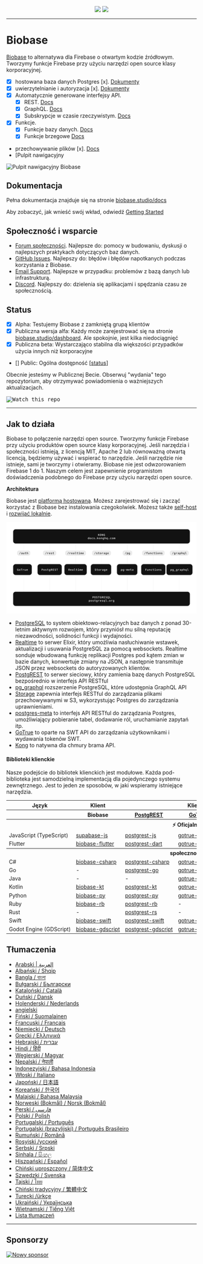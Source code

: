 <p align="center">
<img src="https://user-images.githubusercontent.com/8291514/213727234-cda046d6-28c6-491a-b284-b86c5cede25d.png#gh-light-mode-only">
<img src="https://user-images.githubusercontent.com/8291514/213727225-56186826-bee8-43b5-9b15-86e839d89393.png#gh-dark-mode-only">
</p>

---

# Biobase

[Biobase](https://biobase.studio) to alternatywa dla Firebase o otwartym kodzie źródłowym. Tworzymy funkcje Firebase przy użyciu narzędzi open source klasy korporacyjnej.

- [x] hostowana baza danych Postgres [x]. [Dokumenty](https://biobase.studio/docs/guides/database)
- [x] uwierzytelnianie i autoryzacja [x]. [Dokumenty](https://biobase.studio/docs/guides/auth)
- [x] Automatycznie generowane interfejsy API.
  - [x] REST. [Docs](https://biobase.studio/docs/guides/api#rest-api-overview)
  - [x] GraphQL. [Docs](https://biobase.studio/docs/guides/api#graphql-api-overview)
  - [x] Subskrypcje w czasie rzeczywistym. [Docs](https://biobase.studio/docs/guides/api#realtime-api-overview)
- [x] Funkcje.
  - [x] Funkcje bazy danych. [Docs](https://biobase.studio/docs/guides/database/functions)
  - [x] Funkcje brzegowe [Docs](https://biobase.studio/docs/guides/functions)
- przechowywanie plików [x]. [Docs](https://biobase.studio/docs/guides/storage)
- [Pulpit nawigacyjny

![Pulpit nawigacyjny Biobase](https://raw.githubusercontent.com/biobase/biobase/master/apps/www/public/images/github/biobase-dashboard.png)

## Dokumentacja

Pełna dokumentacja znajduje się na stronie [biobase.studio/docs](https://biobase.studio/docs)

Aby zobaczyć, jak wnieść swój wkład, odwiedź [Getting Started](../DEVELOPERS.md)

## Społeczność i wsparcie

- [Forum społeczności](https://github.com/biobase-ai/biobase/discussions). Najlepsze do: pomocy w budowaniu, dyskusji o najlepszych praktykach dotyczących baz danych.
- [GitHub Issues](https://github.com/biobase-ai/biobase/issues). Najlepszy do: błędów i błędów napotkanych podczas korzystania z Biobase.
- [Email Support](https://biobase.studio/docs/support#business-support). Najlepsze w przypadku: problemów z bazą danych lub infrastrukturą.
- [Discord](https://discord.biobase.studio). Najlepszy do: dzielenia się aplikacjami i spędzania czasu ze społecznością.

## Status

- [x] Alpha: Testujemy Biobase z zamkniętą grupą klientów
- [x] Publiczna wersja alfa: Każdy może zarejestrować się na stronie [biobase.studio/dashboard](https://biobase.studio/dashboard). Ale spokojnie, jest kilka niedociągnięć
- [x] Publiczna beta: Wystarczająco stabilna dla większości przypadków użycia innych niż korporacyjne
- [] Public: Ogólna dostępność [[status](https://biobase.studio/docs/guides/getting-started/features#feature-status)]

Obecnie jesteśmy w Publicznej Becie. Obserwuj "wydania" tego repozytorium, aby otrzymywać powiadomienia o ważniejszych aktualizacjach.

<kbd><img src="https://raw.githubusercontent.com/biobase/biobase/d5f7f413ab356dc1a92075cb3cee4e40a957d5b1/web/static/watch-repo.gif" alt="Watch this repo"/></kbd>

---

## Jak to działa

Biobase to połączenie narzędzi open source. Tworzymy funkcje Firebase przy użyciu produktów open source klasy korporacyjnej. Jeśli narzędzia i społeczności istnieją, z licencją MIT, Apache 2 lub równoważną otwartą licencją, będziemy używać i wspierać to narzędzie. Jeśli narzędzie nie istnieje, sami je tworzymy i otwieramy. Biobase nie jest odwzorowaniem Firebase 1 do 1. Naszym celem jest zapewnienie programistom doświadczenia podobnego do Firebase przy użyciu narzędzi open source.

**Architektura**

Biobase jest [platformą hostowaną](https://biobase.studio/dashboard). Możesz zarejestrować się i zacząć korzystać z Biobase bez instalowania czegokolwiek.
Możesz także [self-host](https://biobase.studio/docs/guides/hosting/overview) i [rozwijać lokalnie](https://biobase.studio/docs/guides/local-development).

![Architektura](https://github.com/biobase-ai/biobase/blob/master/apps/docs/public/img/biobase-architecture.svg)

- [PostgreSQL](https://www.postgresql.org/) to system obiektowo-relacyjnych baz danych z ponad 30-letnim aktywnym rozwojem, który przyniósł mu silną reputację niezawodności, solidności funkcji i wydajności.
- [Realtime](https://github.com/biobase-ai/realtime) to serwer Elixir, który umożliwia nasłuchiwanie wstawek, aktualizacji i usuwania PostgreSQL za pomocą websockets. Realtime sonduje wbudowaną funkcję replikacji Postgres pod kątem zmian w bazie danych, konwertuje zmiany na JSON, a następnie transmituje JSON przez websockets do autoryzowanych klientów.
- [PostgREST](http://postgrest.org/) to serwer sieciowy, który zamienia bazę danych PostgreSQL bezpośrednio w interfejs API RESTful
- [pg_graphql](http://github.com/biobase/pg_graphql/) rozszerzenie PostgreSQL, które udostępnia GraphQL API
- [Storage](https://github.com/biobase-ai/storage-api) zapewnia interfejs RESTful do zarządzania plikami przechowywanymi w S3, wykorzystując Postgres do zarządzania uprawnieniami.
- [postgres-meta](https://github.com/biobase-ai/postgres-meta) to interfejs API RESTful do zarządzania Postgres, umożliwiający pobieranie tabel, dodawanie ról, uruchamianie zapytań itp.
- [GoTrue](https://github.com/netlify/gotrue) to oparte na SWT API do zarządzania użytkownikami i wydawania tokenów SWT.
- [Kong](https://github.com/Kong/kong) to natywna dla chmury brama API.

#### Biblioteki klienckie

Nasze podejście do bibliotek klienckich jest modułowe. Każda pod-biblioteka jest samodzielną implementacją dla pojedynczego systemu zewnętrznego. Jest to jeden ze sposobów, w jaki wspieramy istniejące narzędzia.

<table style="table-layout:fixed; white-space: nowrap;">
  <tr>
    <th>Język</th>
    <th>Klient</th>
    <th colspan="5">Klienty funkcji (dołączone do klienta Biobase)</th>
  </tr>
  
  <tr>
    <th></th>
    <th>Biobase</th>
    <th><a href="https://github.com/postgrest/postgrest" target="_blank" rel="noopener noreferrer">PostgREST</a></th>
    <th><a href="https://github.com/biobase-ai/gotrue" target="_blank" rel="noopener noreferrer">GoTrue</a></th>
    <th><a href="https://github.com/biobase-ai/realtime" target="_blank" rel="noopener noreferrer">Realtime</a></th>
    <th><a href="https://github.com/biobase-ai/storage-api" target="_blank" rel="noopener noreferrer">Storage</a></th>
    <th>Functions</th>
  </tr>
  <!-- TEMPLATE FOR NEW ROW -->
  <!-- START ROW
  <tr>
    <td>lang</td>
    <td><a href="https://github.com/biobase-ai-community/biobase-lang" target="_blank" rel="noopener noreferrer">biobase-lang</a></td>
    <td><a href="https://github.com/biobase-ai-community/postgrest-lang" target="_blank" rel="noopener noreferrer">postgrest-lang</a></td>
    <td><a href="https://github.com/biobase-ai-community/gotrue-lang" target="_blank" rel="noopener noreferrer">gotrue-lang</a></td>
    <td><a href="https://github.com/biobase-ai-community/realtime-lang" target="_blank" rel="noopener noreferrer">realtime-lang</a></td>
    <td><a href="https://github.com/biobase-ai-community/storage-lang" target="_blank" rel="noopener noreferrer">storage-lang</a></td>
  </tr>
  END ROW -->
  
  <th colspan="7">⚡️ Oficjalny ⚡️</th>
  
  <tr>
    <td>JavaScript (TypeScript)</td>
    <td><a href="https://github.com/biobase-ai/supabase-js" target="_blank" rel="noopener noreferrer">supabase-js</a></td>
    <td><a href="https://github.com/biobase-ai/postgrest-js" target="_blank" rel="noopener noreferrer">postgrest-js</a></td>
    <td><a href="https://github.com/biobase-ai/gotrue-js" target="_blank" rel="noopener noreferrer">gotrue-js</a></td>
    <td><a href="https://github.com/biobase-ai/realtime-js" target="_blank" rel="noopener noreferrer">realtime-js</a></td>
    <td><a href="https://github.com/biobase-ai/storage-js" target="_blank" rel="noopener noreferrer">storage-js</a></td>
    <td><a href="https://github.com/biobase-ai/functions-js" target="_blank" rel="noopener noreferrer">functions-js</a></td>
  </tr>
    <tr>
    <td>Flutter</td>
    <td><a href="https://github.com/biobase-ai/biobase-flutter" target="_blank" rel="noopener noreferrer">biobase-flutter</a></td>
    <td><a href="https://github.com/biobase-ai/postgrest-dart" target="_blank" rel="noopener noreferrer">postgrest-dart</a></td>
    <td><a href="https://github.com/biobase-ai/gotrue-dart" target="_blank" rel="noopener noreferrer">gotrue-dart</a></td>
    <td><a href="https://github.com/biobase-ai/realtime-dart" target="_blank" rel="noopener noreferrer">realtime-dart</a></td>
    <td><a href="https://github.com/biobase-ai/storage-dart" target="_blank" rel="noopener noreferrer">storage-dart</a></td>
    <td><a href="https://github.com/biobase-ai/functions-dart" target="_blank" rel="noopener noreferrer">functions-dart</a></td>
  </tr>
  
  <th colspan="7">społeczność 💚</th>
  
  <tr>
    <td>C#</td>
    <td><a href="https://github.com/biobase-ai-community/biobase-csharp" target="_blank" rel="noopener noreferrer">biobase-csharp</a></td>
    <td><a href="https://github.com/biobase-ai-community/postgrest-csharp" target="_blank" rel="noopener noreferrer">postgrest-csharp</a></td>
    <td><a href="https://github.com/biobase-ai-community/gotrue-csharp" target="_blank" rel="noopener noreferrer">gotrue-csharp</a></td>
    <td><a href="https://github.com/biobase-ai-community/realtime-csharp" target="_blank" rel="noopener noreferrer">realtime-csharp</a></td>
    <td><a href="https://github.com/biobase-ai-community/storage-csharp" target="_blank" rel="noopener noreferrer">storage-csharp</a></td>
    <td><a href="https://github.com/biobase-ai-community/functions-csharp" target="_blank" rel="noopener noreferrer">functions-csharp</a></td>
  </tr>
  <tr>
    <td>Go</td>
    <td>-</td>
    <td><a href="https://github.com/biobase-ai-community/postgrest-go" target="_blank" rel="noopener noreferrer">postgrest-go</a></td>
    <td><a href="https://github.com/biobase-ai-community/gotrue-go" target="_blank" rel="noopener noreferrer">gotrue-go</a></td>
    <td>-</td>
    <td><a href="https://github.com/biobase-ai-community/storage-go" target="_blank" rel="noopener noreferrer">storage-go</a></td>
    <td><a href="https://github.com/biobase-ai-community/functions-go" target="_blank" rel="noopener noreferrer">functions-go</a></td>
  </tr>
  <tr>
    <td>Java</td>
    <td>-</td>
    <td>-</td>
    <td><a href="https://github.com/biobase-ai-community/gotrue-java" target="_blank" rel="noopener noreferrer">gotrue-java</a></td>
    <td>-</td>
    <td><a href="https://github.com/biobase-ai-community/storage-java" target="_blank" rel="noopener noreferrer">storage-java</a></td>
    <td>-</td>
  </tr>
  <tr>
    <td>Kotlin</td>
    <td><a href="https://github.com/biobase-ai-community/biobase-kt" target="_blank" rel="noopener noreferrer">biobase-kt</a></td>
    <td><a href="https://github.com/biobase-ai-community/biobase-kt/tree/master/Postgrest" target="_blank" rel="noopener noreferrer">postgrest-kt</a></td>
    <td><a href="https://github.com/biobase-ai-community/biobase-kt/tree/master/GoTrue" target="_blank" rel="noopener noreferrer">gotrue-kt</a></td>
    <td><a href="https://github.com/biobase-ai-community/biobase-kt/tree/master/Realtime" target="_blank" rel="noopener noreferrer">realtime-kt</a></td>
    <td><a href="https://github.com/biobase-ai-community/biobase-kt/tree/master/Storage" target="_blank" rel="noopener noreferrer">storage-kt</a></td>
    <td><a href="https://github.com/biobase-ai-community/biobase-kt/tree/master/Functions" target="_blank" rel="noopener noreferrer">functions-kt</a></td>
  </tr>
  <tr>
    <td>Python</td>
    <td><a href="https://github.com/biobase-ai-community/biobase-py" target="_blank" rel="noopener noreferrer">biobase-py</a></td>
    <td><a href="https://github.com/biobase-ai-community/postgrest-py" target="_blank" rel="noopener noreferrer">postgrest-py</a></td>
    <td><a href="https://github.com/biobase-ai-community/gotrue-py" target="_blank" rel="noopener noreferrer">gotrue-py</a></td>
    <td><a href="https://github.com/biobase-ai-community/realtime-py" target="_blank" rel="noopener noreferrer">realtime-py</a></td>
    <td><a href="https://github.com/biobase-ai-community/storage-py" target="_blank" rel="noopener noreferrer">storage-py</a></td>
    <td><a href="https://github.com/biobase-ai-community/functions-py" target="_blank" rel="noopener noreferrer">functions-py</a></td>
  </tr>
  <tr>
    <td>Ruby</td>
    <td><a href="https://github.com/biobase-ai-community/biobase-rb" target="_blank" rel="noopener noreferrer">biobase-rb</a></td>
    <td><a href="https://github.com/biobase-ai-community/postgrest-rb" target="_blank" rel="noopener noreferrer">postgrest-rb</a></td>
    <td>-</td>
    <td>-</td>
    <td>-</td>
    <td>-</td>
  </tr>
  <tr>
    <td>Rust</td>
    <td>-</td>
    <td><a href="https://github.com/biobase-ai-community/postgrest-rs" target="_blank" rel="noopener noreferrer">postgrest-rs</a></td>
    <td>-</td>
    <td>-</td>
    <td>-</td>
    <td>-</td>
  </tr>
  <tr>
    <td>Swift</td>
    <td><a href="https://github.com/biobase-ai-community/biobase-swift" target="_blank" rel="noopener noreferrer">biobase-swift</a></td>
    <td><a href="https://github.com/biobase-ai-community/postgrest-swift" target="_blank" rel="noopener noreferrer">postgrest-swift</a></td>
    <td><a href="https://github.com/biobase-ai-community/gotrue-swift" target="_blank" rel="noopener noreferrer">gotrue-swift</a></td>
    <td><a href="https://github.com/biobase-ai-community/realtime-swift" target="_blank" rel="noopener noreferrer">realtime-swift</a></td>
    <td><a href="https://github.com/biobase-ai-community/storage-swift" target="_blank" rel="noopener noreferrer">storage-swift</a></td>
    <td><a href="https://github.com/biobase-ai-community/functions-swift" target="_blank" rel="noopener noreferrer">functions-swift</a></td>
  </tr>
  <tr>
    <td>Godot Engine (GDScript)</td>
    <td><a href="https://github.com/biobase-ai-community/godot-engine.biobase" target="_blank" rel="noopener noreferrer">biobase-gdscript</a></td>
    <td><a href="https://github.com/biobase-ai-community/postgrest-gdscript" target="_blank" rel="noopener noreferrer">postgrest-gdscript</a></td>
    <td><a href="https://github.com/biobase-ai-community/gotrue-gdscript" target="_blank" rel="noopener noreferrer">gotrue-gdscript</a></td>
    <td><a href="https://github.com/biobase-ai-community/realtime-gdscript" target="_blank" rel="noopener noreferrer">realtime-gdscript</a></td>
    <td><a href="https://github.com/biobase-ai-community/storage-gdscript" target="_blank" rel="noopener noreferrer">storage-gdscript</a></td>
    <td><a href="https://github.com/biobase-ai-community/functions-gdscript" target="_blank" rel="noopener noreferrer">functions-gdscript</a></td>
  </tr>
  
</table>

<!--- Remove this list if you're translating to another language, it's hard to keep updated across multiple files-->
<!--- Keep only the link to the list of translation files-->

## Tłumaczenia

- [Arabski | العربية](/i18n/README.ar.md)
- [Albański / Shqip](/i18n/README.sq.md)
- [Bangla / বাংলা](/i18n/README.bn.md)
- [Bułgarski / Български](/i18n/README.bg.md)
- [Kataloński / Català](/i18n/README.ca.md)
- [Duński / Dansk](/i18n/README.da.md)
- [Holenderski / Nederlands](/i18n/README.nl.md)
- [angielski](https://github.com/biobase-ai/biobase)
- [Fiński / Suomalainen](/i18n/README.fi.md)
- [Francuski / Français](/i18n/README.fr.md)
- [Niemiecki / Deutsch](/i18n/README.de.md)
- [Grecki / Ελληνικά](/i18n/README.gr.md)
- [Hebrajski / עברית](/i18n/README.he.md)
- [Hindi / हिंदी](/i18n/README.hi.md)
- [Węgierski / Magyar](/i18n/README.hu.md)
- [Nepalski / नेपाली](/i18n/README.ne.md)
- [Indonezyjski / Bahasa Indonesia](/i18n/README.id.md)
- [Włoski / Italiano](/i18n/README.it.md)
- [Japoński / 日本語](/i18n/README.jp.md)
- [Koreański / 한국어](/i18n/README.ko.md)
- [Malajski / Bahasa Malaysia](/i18n/README.ms.md)
- [Norweski (Bokmål) / Norsk (Bokmål)](/i18n/README.nb-no.md)
- [Perski / فارسی](/i18n/README.fa.md)
- [Polski / Polish](/i18n/README.pl.md)
- [Portugalski / Português](/i18n/README.pt.md)
- [Portugalski (brazylijski) / Português Brasileiro](/i18n/README.pt-br.md)
- [Rumuński / Română](/i18n/README.ro.md)
- [Rosyjski /усский](/i18n/README.ru.md)
- [Serbski / Srpski](/i18n/README.sr.md)
- [Sinhala / සිංහල](/i18n/README.si.md)
- [Hiszpański / Español](/i18n/README.es.md)
- [Chiński uproszczony / 简体中文](/i18n/README.zh-cn.md)
- [Szwedzki / Svenska](/i18n/README.sv.md)
- [Tajski / ไทย](/i18n/README.th.md)
- [Chiński tradycyjny / 繁體中文](/i18n/README.zh-tw.md)
- [Turecki /ürkçe](/i18n/README.tr.md)
- [Ukraiński / Українська](/i18n/README.uk.md)
- [Wietnamski / Tiếng Việt](/i18n/README.vi-vn.md)
- [Lista tłumaczeń](/i18n/languages.md) <!--- Keep only this -->

---

## Sponsorzy

[![Nowy sponsor](https://user-images.githubusercontent.com/10214025/90518111-e74bbb00-e198-11ea-8f88-c9e3c1aa4b5b.png)](https://github.com/sponsors/biobase)
